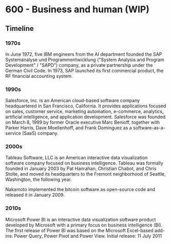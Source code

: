 # 600 - Business and human (WIP)

## Timeline

### 1970s

In June 1972, five IBM engineers from the AI department founded the SAP Systemanalyse und Programmentwicklung ("System Analysis and Program Development" / "SAPD") company, as a private partnership under the German Civil Code.
In 1973, SAP launched its first commercial product, the RF financial accounting system.

### 1990s

Salesforce, Inc. is an American cloud-based software company headquartered in San Francisco, California. It provides applications focused on sales, customer service, marketing automation, e-commerce, analytics, artificial intelligence, and application development.
Salesforce was founded on March 8, 1999 by former Oracle executive Marc Benioff, together with Parker Harris, Dave Moellenhoff, and Frank Dominguez as a software-as-a-service (SaaS) company.

### 2000s

Tableau Software, LLC is an American interactive data visualization software company focused on business intelligence.
Tableau was formally founded in January 2003 by Pat Hanrahan, Christian Chabot, and Chris Stolte, and moved its headquarters to the Fremont neighborhood of Seattle, Washington, the following year.

Nakamoto implemented the bitcoin software as open-source code and released it in January 2009.

### 2010s

Microsoft Power BI is an interactive data visualization software product developed by Microsoft with a primary focus on business intelligence (BI).
The first release of Power BI was based on the Microsoft Excel-based add-ins: Power Query, Power Pivot and Power View.
Initial release: 11 July 2011

